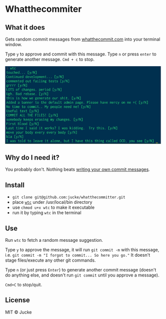 # Whatthecommiter

## What it does

Gets random commit messages from [whatthecommit.com](http://whatthecommit.com) into your terminal window.

Type `y` to approve and commit with this message. Type `n` or press `enter` to generate another message. `Cmd + c` to stop.

<img width="600" src="docs/img/whatthecommiter.png"/>

## Why do I need it?

You probably don't. Nothing beats [writing your own commit messages](https://chris.beams.io/posts/git-commit/).

## Install

- `git clone git@github.com:jucke/whatthecommitter.git`
- place [`wtc`](bin/wtc) under /usr/local/bin directory
- use `chmod u+x wtc` to make it executable
- run it by typing `wtc` in the terminal

## Use

Run `wtc` to fetch a random message suggestion.

Type `y` to approve the message, it will run `git commit -m` with this message, i.e. `git commit -m "I forgot to commit... So here you go."` It doesn't stage files/execute any other git commands.

Type `n` (or just press `Enter`) to generate another commit message (doesn't do anything else, and doesn't run `git commit` until you approve a message). 

`Cmd+C` to stop/quit.

## License

MIT © Jucke
